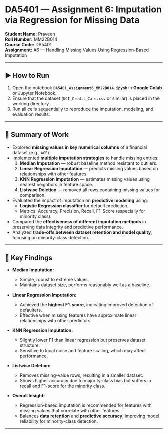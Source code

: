 # DA5401 — Assignment 6: Imputation via Regression for Missing Data  

**Student Name:** Praveen  
**Roll Number:** MM22B014  
**Course Code:** DA5401  
**Assignment:** A6 — Handling Missing Values Using Regression-Based Imputation  

---

## ▶️ How to Run

1. Open the notebook **`DA5401_Assignment6_MM22B014.ipynb`** in **Google Colab** or Jupyter Notebook.  
2. Ensure that the dataset (`UCI_Credit_Card.csv` or similar) is placed in the working directory.  
3. Run all cells sequentially to reproduce the imputation, modeling, and evaluation results.  

---

## 📌 Summary of Work

- Explored **missing values in key numerical columns** of a financial dataset (e.g., `AGE`).  
- Implemented **multiple imputation strategies** to handle missing entries:  
  1. **Median Imputation** — robust baseline method resistant to outliers.  
  2. **Linear Regression Imputation** — predicts missing values based on relationships with other features.  
  3. **KNN Regression Imputation** — estimates missing values using nearest neighbors in feature space.  
  4. **Listwise Deletion** — removed all rows containing missing values for comparison.  
- Evaluated the impact of imputation on **predictive modeling** using:  
  - **Logistic Regression classifier** for default prediction.  
  - Metrics: Accuracy, Precision, Recall, F1-Score (especially for minority class).  
- Compared the **effectiveness of different imputation methods** in preserving data integrity and predictive performance.  
- Analyzed **trade-offs between dataset retention and model quality**, focusing on minority-class detection.  

---

## 🔎 Key Findings

- **Median Imputation:**  
  - Simple, robust to extreme values.  
  - Maintains dataset size, performs reasonably well as a baseline.  

- **Linear Regression Imputation:**  
  - Achieved the **highest F1-score**, indicating improved detection of defaulters.  
  - Effective when missing features have approximate linear relationships with other predictors.  

- **KNN Regression Imputation:**  
  - Slightly lower F1 than linear regression but preserves dataset structure.  
  - Sensitive to local noise and feature scaling, which may affect performance.  

- **Listwise Deletion:**  
  - Removes missing-value rows, resulting in a smaller dataset.  
  - Shows higher accuracy due to majority-class bias but suffers in recall and F1-score for the minority class.  

- **Overall Insight:**  
  - Regression-based imputation is recommended for features with missing values that correlate with other features.  
  - Balances **data retention** and **predictive accuracy**, improving model reliability for minority-class detection.  

---
